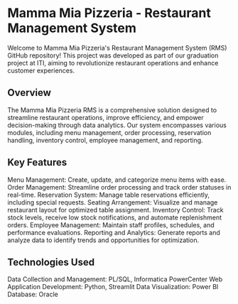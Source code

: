 # Mamma Mia Pizzeria - Restaurant Management System
Welcome to Mamma Mia Pizzeria's Restaurant Management System (RMS) GitHub repository! This project was developed as part of our graduation project at ITI, aiming to revolutionize restaurant operations and enhance customer experiences.

## Overview
The Mamma Mia Pizzeria RMS is a comprehensive solution designed to streamline restaurant operations, improve efficiency, and empower decision-making through data analytics. Our system encompasses various modules, including menu management, order processing, reservation handling, inventory control, employee management, and reporting.

## Key Features
Menu Management: Create, update, and categorize menu items with ease.
Order Management: Streamline order processing and track order statuses in real-time.
Reservation System: Manage table reservations efficiently, including special requests.
Seating Arrangement: Visualize and manage restaurant layout for optimized table assignment.
Inventory Control: Track stock levels, receive low stock notifications, and automate replenishment orders.
Employee Management: Maintain staff profiles, schedules, and performance evaluations.
Reporting and Analytics: Generate reports and analyze data to identify trends and opportunities for optimization.
## Technologies Used
Data Collection and Management: PL/SQL, Informatica PowerCenter
Web Application Development: Python, Streamlit
Data Visualization: Power BI
Database: Oracle
